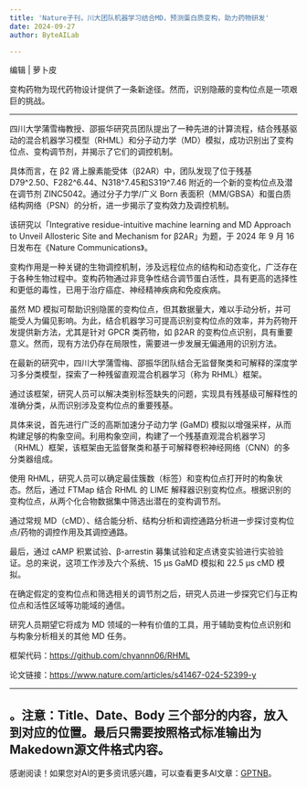 ```yaml
---
title: 'Nature子刊，川大团队机器学习结合MD，预测蛋白质变构，助力药物研发'
date: 2024-09-27
author: ByteAILab

---
```


编辑 | 萝卜皮

变构药物为现代药物设计提供了一条新途径。然而，识别隐蔽的变构位点是一项艰巨的挑战。

---


四川大学蒲雪梅教授、邵振华研究员团队提出了一种先进的计算流程，结合残基驱动的混合机器学习模型（RHML）和分子动力学（MD）模拟，成功识别出了变构位点、变构调节剂，并揭示了它们的调控机制。

具体而言，在 β2 肾上腺素能受体（β2AR）中，团队发现了位于残基 D79^2.50、F282^6.44、N318^7.45和S319^7.46 附近的一个新的变构位点及潜在调节剂 ZINC5042。通过分子力学/广义 Born 表面积（MM/GBSA）和蛋白质结构网络（PSN）的分析，进一步揭示了变构效力及调控机制。

该研究以「Integrative residue-intuitive machine learning and MD Approach to Unveil Allosteric Site and Mechanism for β2AR」为题，于 2024 年 9 月 16 日发布在《Nature Communications》。

变构作用是一种关键的生物调控机制，涉及远程位点的结构和动态变化，广泛存在于各种生物过程中。变构药物通过非竞争性结合调节蛋白活性，具有更高的选择性和更低的毒性，已用于治疗癌症、神经精神疾病和免疫疾病。

虽然 MD 模拟可帮助识别隐匿的变构位点，但其数据量大，难以手动分析，并可能受人为偏见影响。为此，结合机器学习可提高识别变构位点的效率，并为药物开发提供新方法，尤其是针对 GPCR 类药物，如 β2AR 的变构位点识别，具有重要意义。然而，现有方法仍存在局限性，需要进一步发展无偏通用的识别方法。

在最新的研究中，四川大学蒲雪梅、邵振华团队结合无监督聚类和可解释的深度学习多分类模型，探索了一种残留直观混合机器学习（称为 RHML）框架。

通过该框架，研究人员可以解决类别标签缺失的问题，实现具有残基级可解释性的准确分类，从而识别涉及变构位点的重要残基。

具体来说，首先进行广泛的高斯加速分子动力学 (GaMD) 模拟以增强采样，从而构建足够的构象空间。利用构象空间，构建了一个残基直观混合机器学习（RHML）框架，该框架由无监督聚类和基于可解释卷积神经网络（CNN）的多分类器组成。

使用 RHML，研究人员可以确定最佳簇数（标签）和变构位点打开时的构象状态。然后，通过 FTMap 结合 RHML 的 LIME 解释器识别变构位点。根据识别的变构位点，从两个化合物数据集中筛选出潜在的变构调节剂。

通过常规 MD（cMD）、结合能分析、结构分析和调控通路分析进一步探讨变构位点/药物的调控作用及其调控通路。

最后，通过 cAMP 积累试验、β-arrestin 募集试验和定点诱变实验进行实验验证。总的来说，这项工作涉及六个系统、15 μs GaMD 模拟和 22.5 μs cMD 模拟。

在确定假定的变构位点和筛选相关的调节剂之后，研究人员进一步探究它们与正构位点和活性区域等功能域的通信。

研究人员期望它将成为 MD 领域的一种有价值的工具，用于辅助变构位点识别和与构象分析相关的其他 MD 任务。

框架代码：https://github.com/chyannn06/RHML

论文链接：https://www.nature.com/articles/s41467-024-52399-y

---

。注意：Title、Date、Body 三个部分的内容，放入到对应的位置。最后只需要按照格式标准输出为Makedown源文件格式内容。
---
感谢阅读！如果您对AI的更多资讯感兴趣，可以查看更多AI文章：[GPTNB](https://gptnb.com)。